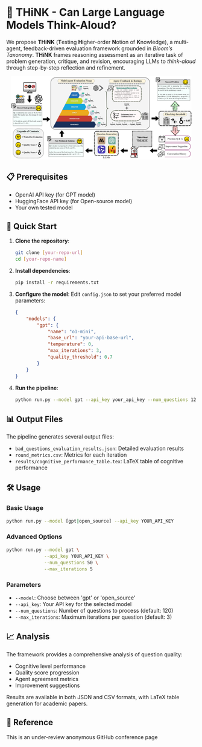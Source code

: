 # 🧠 THiNK - Can Large Language Models Think-Aloud?
We propose **THiNK** (**T**esting **Hi**gher-order **N**otion of **K**nowledge), a multi-agent, feedback-driven evaluation framework grounded in *Bloom’s Taxonomy*. **THiNK** frames reasoning assessment as an iterative task of problem generation, critique, and revision, encouraging LLMs to *think-aloud* through step-by-step reflection and refinement.


<div align="center">
    <img src="./pic/Think_pipeline.pdf" alt="Link to PDF" height="auto" style="width:95%;">
</div>

## 📋 Prerequisites
- OpenAI API key (for GPT model)
- HuggingFace API key (for Open-source model)
- Your own tested model 

## 🚀 Quick Start

1. **Clone the repository**:
   ```bash
   git clone [your-repo-url]
   cd [your-repo-name]
   ```

2. **Install dependencies**:
   ```bash
   pip install -r requirements.txt
   ```

3. **Configure the model**:
   Edit `config.json` to set your preferred model parameters:
   ```json
   {
       "models": {
           "gpt": {
               "name": "o1-mini",
               "base_url": "your-api-base-url",
               "temperature": 0,
               "max_iterations": 3,
               "quality_threshold": 0.7
           }
       }
   }
   ```

4. **Run the pipeline**:
   ```bash
   python run.py --model gpt --api_key your_api_key --num_questions 120 --max_iterations 3
   ```

## 📊 Output Files

The pipeline generates several output files:
- `bad_questions_evaluation_results.json`: Detailed evaluation results
- `round_metrics.csv`: Metrics for each iteration
- `results/cognitive_performance_table.tex`: LaTeX table of cognitive performance

## 🛠️ Usage

### Basic Usage
```bash
python run.py --model [gpt|open_source] --api_key YOUR_API_KEY
```

### Advanced Options
```bash
python run.py --model gpt \
              --api_key YOUR_API_KEY \
              --num_questions 50 \
              --max_iterations 5
```

### Parameters
- `--model`: Choose between 'gpt' or 'open_source'
- `--api_key`: Your API key for the selected model
- `--num_questions`: Number of questions to process (default: 120)
- `--max_iterations`: Maximum iterations per question (default: 3)


## 📈 Analysis

The framework provides a comprehensive analysis of question quality:
- Cognitive level performance
- Quality score progression
- Agent agreement metrics
- Improvement suggestions

Results are available in both JSON and CSV formats, with LaTeX table generation for academic papers.

## 🤝 Reference
This is an under-review anonymous GitHub conference page
